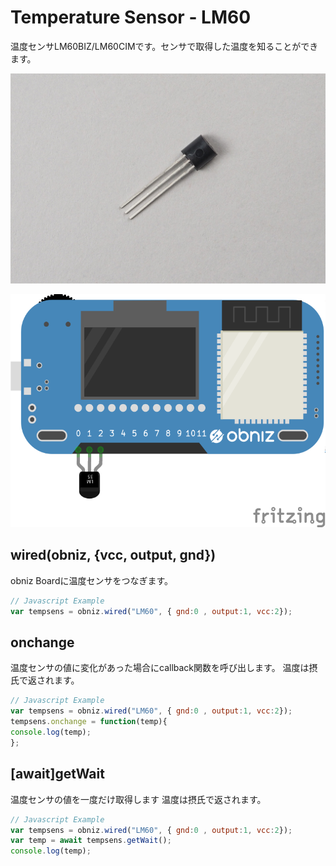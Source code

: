 # Temperature Sensor - LM60
温度センサLM60BIZ/LM60CIMです。センサで取得した温度を知ることができます。

![](image.jpg)


![photo of AnalogTemperatureSensor](wired.png)



## wired(obniz, {vcc, output, gnd})
obniz Boardに温度センサをつなぎます。
```javascript
// Javascript Example
var tempsens = obniz.wired("LM60", { gnd:0 , output:1, vcc:2});
```

## onchange
温度センサの値に変化があった場合にcallback関数を呼び出します。
温度は摂氏で返されます。
```javascript
// Javascript Example
var tempsens = obniz.wired("LM60", { gnd:0 , output:1, vcc:2});
tempsens.onchange = function(temp){
console.log(temp);
};
```


## [await]getWait

温度センサの値を一度だけ取得します
温度は摂氏で返されます。

```javascript
// Javascript Example
var tempsens = obniz.wired("LM60", { gnd:0 , output:1, vcc:2});
var temp = await tempsens.getWait();
console.log(temp);
``` 